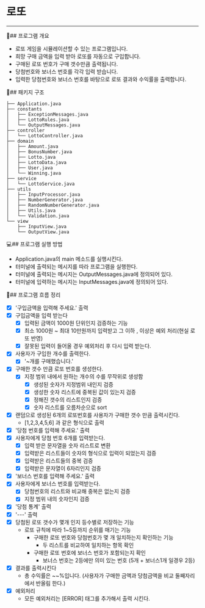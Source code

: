 # 로또 

---

📑## 프로그램 개요
- 로또 게임을 시뮬레이션할 수 있는 프로그램입니다.
- 희망 구매 금액을 입력 받아 로또를 자동으로 구입합니다.
- 구매된 로또 번호가 구매 갯수만큼 출력됩니다.
- 당첨번호와 보너스 번호를 각각 입력 받습니다.
- 입력한 당첨번호와 보너스 번호를 바탕으로 로또 결과와 수익률을 출력합니다.

📁## 패키지 구조
```
├── Application.java
├── constants
│   ├── ExceptionMessages.java
│   ├── LottoRules.java
│   └── OutputMessages.java
├── controller
│   └── LottoController.java
├── domain
│   ├── Amount.java
│   ├── BonusNumber.java
│   ├── Lotto.java
│   ├── LottoData.java
│   ├── User.java
│   └── Winning.java
├── service
│   └── LottoService.java
├── utils
│   ├── InputProcessor.java
│   ├── NumberGenerator.java
│   ├── RandomNumberGenerator.java
│   ├── Utils.java
│   └── Validation.java
└── view
    ├── InputView.java
    └── OutputView.java
```

:computer:## 프로그램 실행 방법
- Application.java의 main 메소드를 실행시킨다.
- 터미널에 출력되는 메시지를 따라 프로그램을 실행한다.
- 터미널에 출력되는 메시지는 OutputMessages.java에 정의되어 있다.
- 터미널에 입력하는 메시지는 InputMessages.java에 정의되어 있다.

:page_with_curl:## 프로그램 흐름 정리
- [x] '구입금액을 입력해 주세요.' 출력
- [x] 구입금액을 입력 받는다
  - [x] 입력된 금액이 1000원 단위인지 검증하는 기능
  - [x] 최소 1000원 ~ 최대 10만원까지 입력받고 그 이하 , 이상은 예외 처리(현실 로또 반영)
  - [x] 잘못된 입력이 들어올 경우 예외처리 후 다시 입력 받는다.
- [x] 사용자가 구입한 개수를 출력한다.
  - [x] '~개를 구매했습니다.'
- [x] 구매한 갯수 만큼 로또 번호를 생성한다.
  - [x] 지정 범위 내에서 원하는 개수의 수를 무작위로 생성함
    - [x] 생성된 숫자가 지정범위 내인지 검증
    - [x] 생성한 숫자 리스트에 중복된 값이 있는지 검증
    - [x] 정해진 갯수의 리스트인지 검증
    - [x] 숫자 리스트를 오름차순으로 sort
- [x] 랜덤으로 생성된 6개의 로또번호를 사용자가 구매한 갯수 만큼 출력시킨다.
  - [1,2,3,4,5,6] 과 같은 형식으로 출력
- [x] '당첨 번호를 입력해 주세요.' 출력
- [x] 사용자에게 당첨 번호 6개를 입력받는다.
  - [x] 입력 받은 문자열을 숫자 리스트로 변환
  - [x] 입력받은 리스트들이 숫자의 형식으로 입력이 되었는지 검증
  - [x] 입력받은 리스트들의 중복 검증
  - [x] 입력받은 문자열이 6자리인지 검증
- [x] '보너스 번호를 입력해 주세요.' 출력
- [x] 사용자에게 보너스 번호를 입력받는다.
  - [x] 당첨번호의 리스트와 비교해 중복은 없는지 검증
  - [x] 지정 범위 내의 숫자인지 검증
- [x] '당첨 통계' 출력
- [x] '---' 출력
- [x] 당첨된 로또 갯수가 몇개 인지 등수별로 저장하는 기능
  - 로또 규칙에 따라 1~5등까지 순위를 매기는 기능
    - 구매한 로또 번호와 당첨번호가 몇 개 일치하는지 확인하는 기능
      - 두 리스트를 비교하여 일치하는 항목 확인
    - 구매한 로또 번호에 보너스 번호가 포함되는지 확인
      - 보너스 번호는 2등에만 의미 있는 번호 (5개 + 보너스1개 일경우 2등)
- [x] 결과를 출력시킨다
  - 총 수익률은 ~~%입니다. (사용자가 구매한 금액과 당첨금액을 비교 둘째자리에서 반올림 한다.)
- [x] 예외처리
  - 모든 예외처리는 [ERROR] 태그를 추가해서 출력 시킨다.
